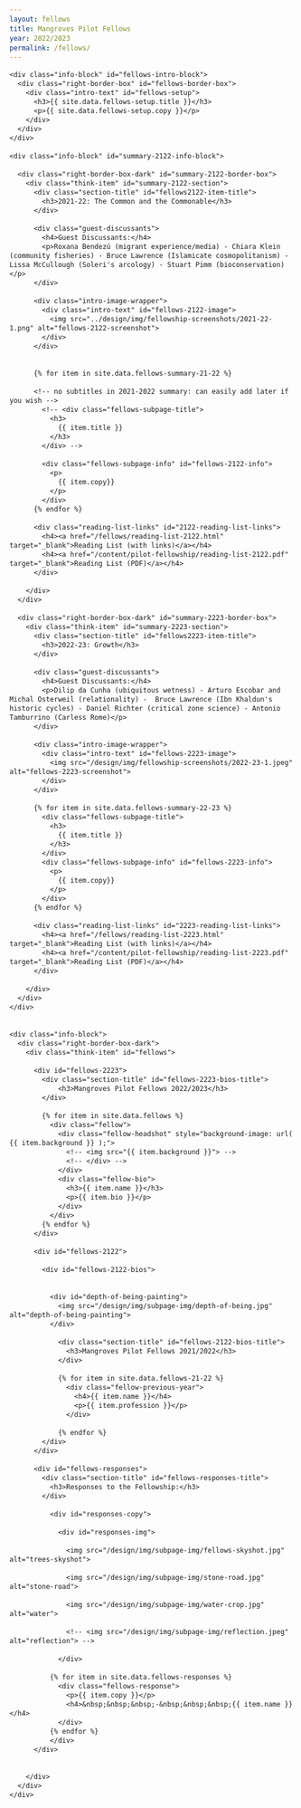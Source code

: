```yaml
---
layout: fellows
title: Mangroves Pilot Fellows
year: 2022/2023
permalink: /fellows/
---
```


<head>
    <meta charset="UTF-8" />
    <meta name="viewport" content="width=device-width">
    <link rel="stylesheet" type="text/css" href="../css/styles.css" />
    <link rel="stylesheet" type="text/css" href="../css/readmore-styles.css" />
</head>

<body id="fellows-body">
  <div id="wrapper">

    <div class="info-block" id="fellows-intro-block">
      <div class="right-border-box" id="fellows-border-box">
        <div class="intro-text" id="fellows-setup">
          <h3>{{ site.data.fellows-setup.title }}</h3>
          <p>{{ site.data.fellows-setup.copy }}</p>
        </div>
      </div>
    </div>
    
    <div class="info-block" id="summary-2122-info-block">

      <div class="right-border-box-dark" id="summary-2122-border-box">
        <div class="think-item" id="summary-2122-section">
          <div class="section-title" id="fellows2122-item-title">
            <h3>2021-22: The Common and the Commonable</h3>
          </div>

          <div class="guest-discussants">
            <h4>Guest Discussants:</h4>
            <p>Roxana Bendezú (migrant experience/media) - Chiara Klein (community fisheries) - Bruce Lawrence (Islamicate cosmopolitanism) - Lissa McCullough (Soleri's arcology) - Stuart Pimm (bioconservation)</p>
          </div>

          <div class="intro-image-wrapper">
            <div class="intro-text" id="fellows-2122-image">
              <img src="../design/img/fellowship-screenshots/2021-22-1.png" alt="fellows-2122-screenshot">
            </div>
          </div>


          {% for item in site.data.fellows-summary-21-22 %}

          <!-- no subtitles in 2021-2022 summary: can easily add later if you wish -->
            <!-- <div class="fellows-subpage-title">
              <h3>
                {{ item.title }}
              </h3>
            </div> -->

            <div class="fellows-subpage-info" id="fellows-2122-info">
              <p>
                {{ item.copy}}
              </p>
            </div>
          {% endfor %}

          <div class="reading-list-links" id="2122-reading-list-links">
            <h4><a href="/fellows/reading-list-2122.html" target="_blank">Reading List (with links)</a></h4>
            <h4><a href="/content/pilot-fellowship/reading-list-2122.pdf" target="_blank">Reading List (PDF)</a></h4>
          </div>

        </div>
      </div>

      <div class="right-border-box-dark" id="summary-2223-border-box">
        <div class="think-item" id="summary-2223-section">
          <div class="section-title" id="fellows2223-item-title">
            <h3>2022-23: Growth</h3>
          </div>

          <div class="guest-discussants">
            <h4>Guest Discussants:</h4>
            <p>Dilip da Cunha (ubiquitous wetness) - Arturo Escobar and Michal Osterweil (relationality) -  Bruce Lawrence (Ibn Khaldun's historic cycles) - Daniel Richter (critical zone science) - Antonio Tamburrino (Carless Rome)</p>
          </div>

          <div class="intro-image-wrapper">
            <div class="intro-text" id="fellows-2223-image">
              <img src="/design/img/fellowship-screenshots/2022-23-1.jpeg" alt="fellows-2223-screenshot">
            </div>
          </div>

          {% for item in site.data.fellows-summary-22-23 %}
            <div class="fellows-subpage-title">
              <h3>
                {{ item.title }}
              </h3>
            </div>
            <div class="fellows-subpage-info" id="fellows-2223-info">
              <p>
                {{ item.copy}}
              </p>
            </div>
          {% endfor %}

          <div class="reading-list-links" id="2223-reading-list-links">
            <h4><a href="/fellows/reading-list-2223.html" target="_blank">Reading List (with links)</a></h4>
            <h4><a href="/content/pilot-fellowship/reading-list-2223.pdf" target="_blank">Reading List (PDF)</a></h4>
          </div>

        </div>
      </div>
    </div>


    <div class="info-block">
      <div class="right-border-box-dark">
        <div class="think-item" id="fellows">

          <div id="fellows-2223">
            <div class="section-title" id="fellows-2223-bios-title">
                <h3>Mangroves Pilot Fellows 2022/2023</h3>
            </div>

            {% for item in site.data.fellows %}
              <div class="fellow">
                <div class="fellow-headshot" style="background-image: url( {{ item.background }} );">
                  <!-- <img src="{{ item.background }}"> -->
                  <!-- </div> -->
                </div>
                <div class="fellow-bio">
                  <h3>{{ item.name }}</h3>
                  <p>{{ item.bio }}</p>
                </div>
              </div>
            {% endfor %}
          </div>

          <div id="fellows-2122">

            <div id="fellows-2122-bios">


              <div id="depth-of-being-painting">
                <img src="/design/img/subpage-img/depth-of-being.jpg" alt="depth-of-being-painting">
              </div>

                <div class="section-title" id="fellows-2122-bios-title">
                  <h3>Mangroves Pilot Fellows 2021/2022</h3>
                </div>
                
                {% for item in site.data.fellows-21-22 %}
                  <div class="fellow-previous-year">
                    <h4>{{ item.name }}</h4>
                    <p>{{ item.profession }}</p>
                  </div>
                
                {% endfor %}
            </div>              
          </div>

          <div id="fellows-responses">
            <div class="section-title" id="fellows-responses-title">
              <h3>Responses to the Fellowship:</h3>
            </div>

              <div id="responses-copy">

                <div id="responses-img">

                  <img src="/design/img/subpage-img/fellows-skyshot.jpg" alt="trees-skyshot">

                  <img src="/design/img/subpage-img/stone-road.jpg" alt="stone-road">

                  <img src="/design/img/subpage-img/water-crop.jpg" alt="water">

                  <!-- <img src="/design/img/subpage-img/reflection.jpeg" alt="reflection"> -->

                </div>

              {% for item in site.data.fellows-responses %}
                <div class="fellows-response">
                  <p>{{ item.copy }}</p>
                  <h4>&nbsp;&nbsp;&nbsp;-&nbsp;&nbsp;&nbsp;{{ item.name }}</h4>
                </div>
              {% endfor %}
              </div>
          </div>


        </div>
      </div>
    </div>




 




  </div>
</body>      


